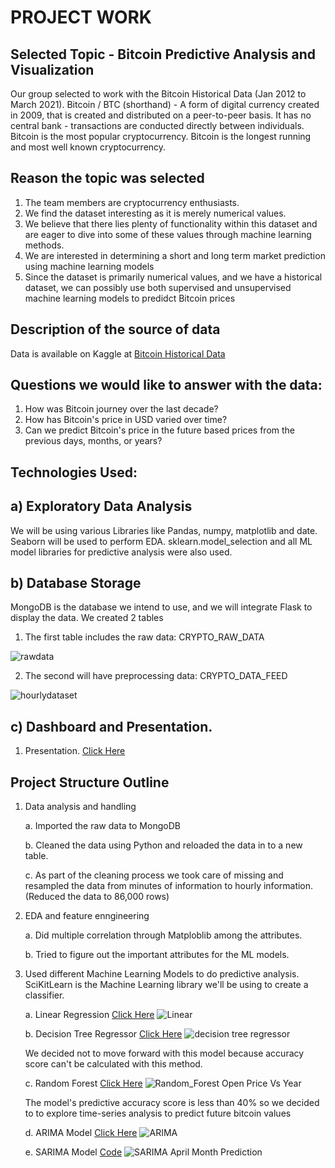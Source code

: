 
# PROJECT WORK

## Selected Topic - Bitcoin Predictive Analysis and Visualization
Our group selected to work with the Bitcoin Historical Data (Jan 2012 to March 2021). Bitcoin / BTC (shorthand) - A form of digital currency created in 2009, that is created and distributed on a peer-to-peer basis. It has no central bank - transactions are conducted directly between individuals. Bitcoin is the most popular cryptocurrency. Bitcoin is the longest running and most well known cryptocurrency. 

## Reason the topic was selected
1) The team members are cryptocurrency enthusiasts.
2) We find the dataset interesting as it is merely numerical values.
3) We believe that there lies plenty of functionality within this dataset and are eager to dive into some of these values through machine learning methods.
4) We are interested in determining a short and long term market prediction using machine learning models
5) Since the dataset is primarily numerical values, and we have a historical dataset, we can possibly use both supervised and unsupervised machine learning models to predidct Bitcoin prices

## Description of the source of data
Data is available on Kaggle at [Bitcoin Historical Data](https://www.kaggle.com/mczielinski/bitcoin-historical-data)

## Questions we would like to answer with the data:
1)  How was Bitcoin journey over the last decade?
2)  How has Bitcoin's price in USD varied over time?
3)  Can we predict Bitcoin's price in the future based prices from the previous days, months, or years? 

## Technologies Used: 

## a) Exploratory Data Analysis
We will be using various Libraries like Pandas, numpy, matplotlib and date. Seaborn will be used to perform EDA. sklearn.model_selection and all ML model libraries for predictive analysis were also used.

## b) Database Storage
MongoDB is the database we intend to use, and we will integrate Flask to display the data.
We created 2 tables
1. The first table includes the raw data: CRYPTO_RAW_DATA

![rawdata](https://user-images.githubusercontent.com/91766890/158105223-d9e80222-9ca7-4325-a1bb-4b303650ea4c.png)

2. The second will have preprocessing data: CRYPTO_DATA_FEED

![hourlydataset](https://user-images.githubusercontent.com/91766890/158105235-0076686b-845d-4753-9316-7e3ea42ba28c.png)

## c) Dashboard and Presentation.
1. Presentation. [Click Here](https://docs.google.com/presentation/d/1hqEKFD-_s7xPiY4kffiQOeBNFVU4e59aDoc2pJYWI-4/edit#slide=id.g40199f628d_2_149)

## Project Structure Outline
1. Data analysis and handling
   
   a. Imported the raw data to MongoDB
   
   b. Cleaned the data using Python and reloaded the data in to a new table.
   
   c. As part of the cleaning process we took care of missing and resampled the data from minutes of information to hourly information. (Reduced the data to 86,000           rows)
2. EDA and feature enngineering
   
   a. Did multiple correlation through Matploblib among the attributes.
   
   b. Tried to figure out the important attributes for the ML models.
3. Used different Machine Learning Models to do predictive analysis. SciKitLearn is the Machine Learning library we'll be using to create a classifier. 
   
   a. Linear Regression [Click Here](https://github.com/JanakPatel18/Bitcoin-Predictive-Analysis-and-Visualization/blob/main/Bitcoin%20Prediction%20with%20Linear%2C%20ARIMA%20%26%20SARIMA%20Model.ipynb)
![Linear](https://user-images.githubusercontent.com/91707734/159720379-8b5773b2-d591-4cff-af3e-60a659356cdc.jpg)

   b. Decision Tree Regressor [Click Here](https://github.com/JanakPatel18/Bitcoin-Predictive-Analysis-and-Visualization/blob/main/Decision%20Tree%20Regression%20for%20Bitcoin-Scatter%20Matrix%20with%20KDE%20Plot.ipynb)
   ![decision tree regressor](https://user-images.githubusercontent.com/91707734/159720542-ff435824-951c-4f4f-89a1-fd13740faea5.png)

   We decided not to move forward with this model because accuracy score can't be calculated with this method.
   
   c. Random Forest [Click Here](https://github.com/JanakPatel18/Bitcoin-Predictive-Analysis-and-Visualization/blob/main/Bitcoin_TA_RandomForest.ipynb)
 ![Random_Forest Open Price Vs Year](https://user-images.githubusercontent.com/91707734/159720709-aa71c684-4bd4-4ec0-9abe-11654b251a8e.png)
  
   The model's predictive accuracy score is less than 40% so we decided to to explore time-series analysis to predict future bitcoin values

   d. ARIMA Model [Click Here](https://github.com/JanakPatel18/Bitcoin-Predictive-Analysis-and-Visualization/blob/main/Bitcoin%20Prediction%20with%20Linear%2C%20ARIMA%20%26%20SARIMA%20Model.ipynb)
  ![ARIMA](https://user-images.githubusercontent.com/91707734/159720844-3f644e8a-2354-4313-b5ec-a22f6a057415.png)

   e. SARIMA Model [Code](https://github.com/JanakPatel18/Bitcoin-Predictive-Analysis-and-Visualization/blob/main/Bitcoin%20Prediction%20with%20Linear%2C%20ARIMA%20%26%20SARIMA%20Model.ipynb)
![SARIMA April Month Prediction](https://user-images.githubusercontent.com/91707734/159722402-bd01f314-0996-44e4-a5e6-e819c9c1fe7f.jpg)
